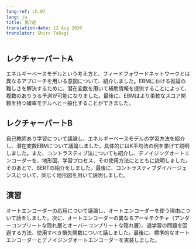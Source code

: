 ```yaml
---
lang-ref: ch.07
lang: ja
title: 第7週
translation-date: 12 Aug 2020
translator: Shiro Takagi
---
```


<!-- ## Lecture part A -->
## レクチャーパートA

<!-- We introduced the concept of the energy-based models and the intention for different approaches other than feed-forward networks. To solve the difficulty of the inference in EBM, latent variables are used to provide auxiliary information and enable multiple possible predictions. Finally, the EBM can generalize to probabilistic model with more flexible scoring functions. -->

エネルギーベースモデルという考え方と、フィードフォワードネットワークとは異なるアプローチを用いる意図について、紹介しました。EBMにおける推論の難しさを解決するために、潜在変数を用いて補助情報を提供することによって、複数のありうる予測が可能になりました。最後に、EBMはより柔軟なスコア関数を持つ確率モデルへと一般化することができました。

<!-- ## Lecture part B -->
## レクチャーパートB

<!-- We discussed self-supervised learning, introduced how to train an Energy-based models, discussed Latent Variable EBM, specifically with an explained K-means example. We also introduced Contrastive Methods, explained a denoising autoencoder with a topographic map, the training process, and how it can be used, followed by an introduction to BERT. Finally, we talked about Contrastive Divergence, also explained using a topographic map. -->

自己教師あり学習について議論し、エネルギーベースモデルの学習方法を紹介し、潜在変数EBMについて議論しました。具体的にはK平均法の例を挙げて説明しました。また、コントラスティブ法についても紹介し、デノイジングオートエンコーダーを、地形図、学習プロセス、その使用方法にとともに説明しました。そのあとで、BERTの紹介をしました。最後に、コントラスティブダイバージェンスについて、同じく地形図を用いて説明しました。

<!-- ## Practicum -->
## 演習
<!-- We discussed some applications of Autoencoders and talked about why we want to use them. Then we talked about different architectures of Autoencoders (under or over complete hidden layer), how to avoid overfitting issues and the loss functions we should use. Finally we implemented a standard Autoencoder and a denoising Autoencoder. -->
オートエンコーダーの応用について議論し、オートエンコーダーを使う理由について話をしました。次に、オートエンコーダーの異なるアーキテクチャ（アンダーコンプリートな隠れ層とオーバーコンプリートな隠れ層）、過学習の問題を回避する方法、使用すべき損失関数について話しました。最後に、標準的なオートエンコーダーとデノイジングオートエンコーダーを実装しました。

